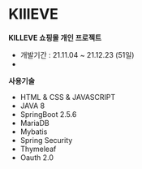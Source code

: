 # KIllEVE
**KILLEVE 쇼핑몰 개인 프로젝트**
- 개발기간 : 21.11.04 ~ 21.12.23 (51일)
- 
__사용기술__
- HTML & CSS & JAVASCRIPT
- JAVA 8
- SpringBoot 2.5.6
- MariaDB
- Mybatis
- Spring Security
- Thymeleaf
- Oauth 2.0




